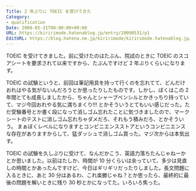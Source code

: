 ```yaml
---
Title: 2 年ぶりに TOEIC を受けてきた
Category:
- qualification
Date: 2009-05-31T00:00:00+09:00
URL: https://kiririmode.hatenablog.jp/entry/20090531/p1
EditURL: https://blog.hatena.ne.jp/kiririmode/kiririmode.hatenablog.jp/atom/entry/8454420450078213029
---
```



TOEIC を受けてきました。前に受けたのはたぶん、院試のときに TOEIC のスコアシートを要求されて以来ですから、たぶんですけど 2 年ぶりくらいになります。

TOEIC の試験というと、前回は筆記用具を持って行くのを忘れてて、どんだけおれはやる気がないんだろうとか思ったりしたものです。しかし、ぼくはこの 2 年間とても成長しましたから、ちゃんとシャープペンシルとかきっちり持っていて、マジ今回おれやる気に満ちまくり!!! とかそういうとてもいい感じだった。ただ受験番号とか書く段になって消しゴム忘れたことに気づきましたので、マークシートのテストに消しゴム忘れちゃダメだろ、それもう積みだろ、とかそういう。
まぁぼくレベルになりますとコンビニエンスストアというコンビニエンスな存在がありますからして、猛ダッシュで消しゴム買った。マジ次からは本気出す。

TOEIC の試験を久しぶりに受けて、なんだかこう、英語力落ちたんじゃねーかとか思いました。以前はたしか、時間が 10 分くらいは余っていて、多少は見直しの時間とかあったんですけど、今日はギリギリだったりしました。長文問題に入るときに、あと 30 分はあるわ、これ楽勝じゃね？とか思ったら、最終的に最後の問題を解いときに残り 30 秒とかになってた。いろいろ焦った。
